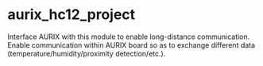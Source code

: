 # aurix_hc12_project
Interface AURIX with this module to enable long-distance communication. Enable communication within AURIX board so as to exchange different data (temperature/humidity/proximity detection/etc.).
